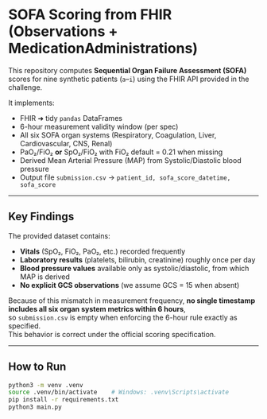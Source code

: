 # SOFA Scoring from FHIR (Observations + MedicationAdministrations)

This repository computes **Sequential Organ Failure Assessment (SOFA)** scores for nine synthetic patients (`a`–`i`) using the FHIR API provided in the challenge.

It implements:
- FHIR ➜ tidy `pandas` DataFrames  
- 6-hour measurement validity window (per spec)  
- All six SOFA organ systems (Respiratory, Coagulation, Liver, Cardiovascular, CNS, Renal)  
- PaO₂/FiO₂ **or** SpO₂/FiO₂ with FiO₂ default = 0.21 when missing  
- Derived Mean Arterial Pressure (MAP) from Systolic/Diastolic blood pressure  
- Output file `submission.csv` → `patient_id, sofa_score_datetime, sofa_score`

---

## Key Findings

The provided dataset contains:
- **Vitals** (SpO₂, FiO₂, PaO₂, etc.) recorded frequently  
- **Laboratory results** (platelets, bilirubin, creatinine) roughly once per day  
- **Blood pressure values** available only as systolic/diastolic, from which MAP is derived  
- **No explicit GCS observations** (we assume GCS = 15 when absent)  

Because of this mismatch in measurement frequency, **no single timestamp includes all six organ system metrics within 6 hours**,  
so `submission.csv` is empty when enforcing the 6-hour rule exactly as specified.  
This behavior is correct under the official scoring specification.

---

## How to Run

```bash
python3 -m venv .venv
source .venv/bin/activate    # Windows: .venv\Scripts\activate
pip install -r requirements.txt
python3 main.py
